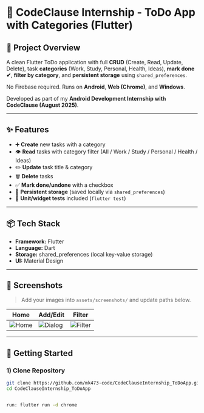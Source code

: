 # 📌 CodeClause Internship - ToDo App with Categories (Flutter)

## 📖 Project Overview
A clean Flutter ToDo application with full **CRUD** (Create, Read, Update, Delete), task **categories** (Work, Study, Personal, Health, Ideas), **mark done ✔**, **filter by category**, and **persistent storage** using `shared_preferences`.  

No Firebase required. Runs on **Android**, **Web (Chrome)**, and **Windows**.  

Developed as part of my **Android Development Internship with CodeClause (August 2025)**.  

---

## ✨ Features
- ➕ **Create** new tasks with a category  
- 👁️ **Read** tasks with category filter (All / Work / Study / Personal / Health / Ideas)  
- ✏️ **Update** task title & category  
- 🗑️ **Delete** tasks  
- ✅ **Mark done/undone** with a checkbox  
- 💾 **Persistent storage** (saved locally via `shared_preferences`)  
- 🧪 **Unit/widget tests** included (`flutter test`)  

---

## 📦 Tech Stack
- **Framework:** Flutter  
- **Language:** Dart  
- **Storage:** shared_preferences (local key-value storage)  
- **UI:** Material Design  

---

## 📸 Screenshots
> Add your images into `assets/screenshots/` and update paths below.

| Home | Add/Edit | Filter |
|------|----------|--------|
| ![Home](assets/screenshots/home.png) | ![Dialog](assets/screenshots/dialog.png) | ![Filter](assets/screenshots/filter.png) |

---

## 🚀 Getting Started

### 1) Clone Repository
```bash
git clone https://github.com/mk473-code/CodeClauseInternship_ToDoApp.git
cd CodeClauseInternship_ToDoApp


run: flutter run -d chrome
